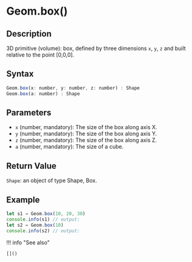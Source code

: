 # Geom.box()

## Description
3D primitive (volume): box, defined by three dimensions `x`, `y`, `z` and built relative to the point [0,0,0].

## Syntax
```javascript
Geom.box(x: number, y: number, z: number) : Shape
Geom.box(a: number) : Shape
```

## Parameters
- `x` (number, mandatory): The size of the box along axis X.
- `y` (number, mandatory): The size of the box along axis Y.
- `z` (number, mandatory): The size of the box along axis Z.
- `a` (number, mandatory): The size of a cube.

## Return Value
`Shape`: an object of type Shape, Box.

## Example
```javascript linenums="1"
let s1 = Geom.box(10, 20, 30)
console.info(s1) // output:
let s2 = Geom.box(10)
console.info(s2) // output:
```

!!! info "See also"

    []()
